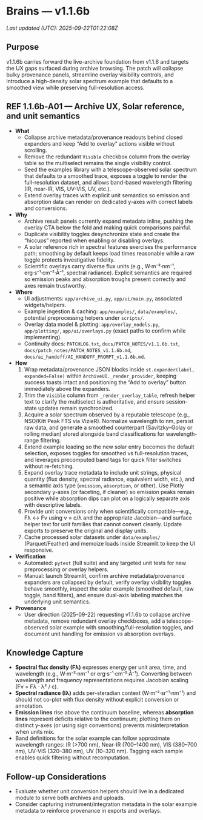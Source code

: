 # Brains — v1.1.6b
_Last updated (UTC): 2025-09-22T01:22:08Z_

## Purpose
v1.1.6b carries forward the live-archive foundation from v1.1.6 and targets the UX gaps surfaced during archive browsing. The patch will collapse bulky provenance panels, streamline overlay visibility controls, and introduce a high-density solar spectrum example that defaults to a smoothed view while preserving full-resolution access.

## REF 1.1.6b-A01 — Archive UX, Solar reference, and unit semantics
- **What**
  - Collapse archive metadata/provenance readouts behind closed expanders and keep “Add to overlay” actions visible without scrolling.
  - Remove the redundant `Visible` checkbox column from the overlay table so the multiselect remains the single visibility control.
  - Seed the examples library with a telescope-observed solar spectrum that defaults to a smoothed trace, exposes a toggle to render the full-resolution dataset, and allows band-based wavelength filtering (IR, near-IR, VIS, UV-VIS, UV, etc.).
  - Extend overlay traces with explicit unit semantics so emission and absorption data can render on dedicated y-axes with correct labels and conversions.
- **Why**
  - Archive result panels currently expand metadata inline, pushing the overlay CTA below the fold and making quick comparisons painful.
  - Duplicate visibility toggles desynchronize state and create the “hiccups” reported when enabling or disabling overlays.
  - A solar reference rich in spectral features exercises the performance path; smoothing by default keeps load times reasonable while a raw toggle protects investigative fidelity.
  - Scientific overlays carry diverse flux units (e.g., W·m⁻²·nm⁻¹, erg·s⁻¹·cm⁻²·Å⁻¹, spectral radiance). Explicit semantics are required so emission peaks and absorption troughs present correctly and axes remain trustworthy.
- **Where**
  - UI adjustments: `app/archive_ui.py`, `app/ui/main.py`, associated widgets/helpers.
  - Example ingestion & caching: `app/examples/`, `data/examples/`, potential preprocessing helpers under `scripts/`.
  - Overlay data model & plotting: `app/overlay_models.py`, `app/plotting/`, `app/ui/overlays.py` (exact paths to confirm while implementing).
  - Continuity docs: `PATCHLOG.txt`, `docs/PATCH_NOTES/v1.1.6b.txt`, `docs/patch_notes/PATCH_NOTES_v1.1.6b.md`, `docs/ai_handoff/AI_HANDOFF_PROMPT_v1.1.6b.md`.
- **How**
  1. Wrap metadata/provenance JSON blocks inside `st.expander(label, expanded=False)` within `ArchiveUI._render_provider`, keeping success toasts intact and positioning the “Add to overlay” button immediately above the expanders.
  2. Trim the `Visible` column from `_render_overlay_table`, refresh helper text to clarify the multiselect is authoritative, and ensure session-state updates remain synchronized.
  3. Acquire a solar spectrum observed by a reputable telescope (e.g., NSO/Kitt Peak FTS via VizieR). Normalize wavelength to nm, persist raw data, and generate a smoothed counterpart (Savitzky–Golay or rolling median) stored alongside band classifications for wavelength-range filtering.
  4. Extend example loading so the new solar entry becomes the default selection, exposes toggles for smoothed vs full-resolution traces, and leverages precomputed band tags for quick filter switches without re-fetching.
  5. Expand overlay trace metadata to include unit strings, physical quantity (flux density, spectral radiance, equivalent width, etc.), and a semantic axis type (`emission`, `absorption`, or other). Use Plotly secondary y-axes (or faceting, if cleaner) so emission peaks remain positive while absorption dips can plot on a logically separate axis with descriptive labels.
  6. Provide unit conversions only when scientifically compatible—e.g., Fλ ↔ Fν using ν = c/λ and the appropriate Jacobian—and surface helper text for unit families that cannot convert cleanly. Update exports to preserve the original and display units.
  7. Cache processed solar datasets under `data/examples/` (Parquet/Feather) and memoize loads inside Streamlit to keep the UI responsive.
- **Verification**
  - Automated: `pytest` (full suite) and any targeted unit tests for new preprocessing or overlay helpers.
  - Manual: launch Streamlit, confirm archive metadata/provenance expanders are collapsed by default, verify overlay visibility toggles behave smoothly, inspect the solar example (smoothed default, raw toggle, band filters), and ensure dual-axis labeling matches the underlying unit semantics.
- **Provenance**
  - User direction (2025-09-22) requesting v1.1.6b to collapse archive metadata, remove redundant overlay checkboxes, add a telescope-observed solar example with smoothing/full-resolution toggles, and document unit handling for emission vs absorption overlays.

## Knowledge Capture
- **Spectral flux density (Fλ)** expresses energy per unit area, time, and wavelength (e.g., W·m⁻²·nm⁻¹ or erg·s⁻¹·cm⁻²·Å⁻¹). Converting between wavelength and frequency representations requires Jacobian scaling (Fν = Fλ · λ² / c).
- **Spectral radiance (Iλ)** adds per-steradian context (W·m⁻²·sr⁻¹·nm⁻¹) and should not co-plot with flux density without explicit conversion or annotation.
- **Emission lines** rise above the continuum baseline, whereas **absorption lines** represent deficits relative to the continuum; plotting them on distinct y-axes (or using sign conventions) prevents misinterpretation when units mix.
- Band definitions for the solar example can follow approximate wavelength ranges: IR (>700 nm), Near-IR (700–1400 nm), VIS (380–700 nm), UV-VIS (320–380 nm), UV (10–320 nm). Tagging each sample enables quick filtering without recomputation.

## Follow-up Considerations
- Evaluate whether unit conversion helpers should live in a dedicated module to serve both archives and uploads.
- Consider capturing instrument/integration metadata in the solar example metadata to reinforce provenance in exports and overlays.
